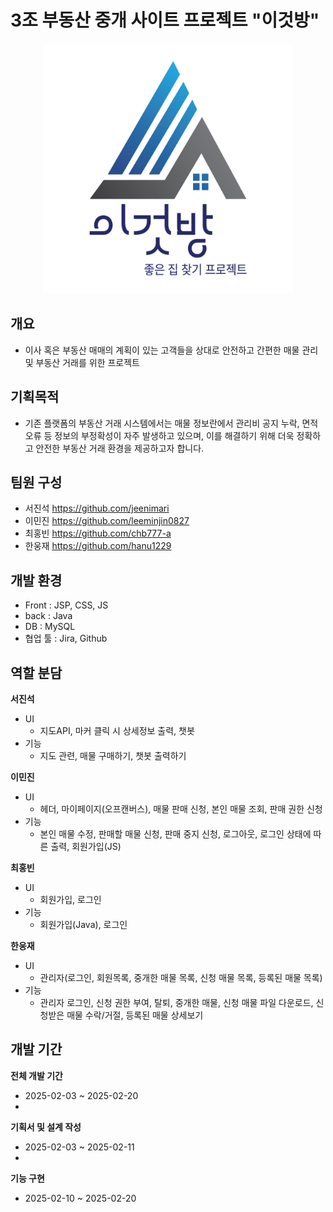 # 3조 부동산 중개 사이트 프로젝트 "이것방"
<div align = "center">
  <img src = "https://github.com/hanu1229/TeamProject02/blob/master/TeamProject02/src/main/webapp/img/logo.png" width = "400" height = "400"/>
</div>

## 개요
- 이사 혹은 부동산 매매의 계획이 있는 고객들을 상대로 안전하고 간편한 매물 관리 및 부동산 거래를 위한 프로젝트

## 기획목적
- 기존 플랫폼의 부동산 거래 시스템에서는 매물 정보란에서 관리비 공지 누락, 면적 오류 등 정보의 부정확성이 자주 발생하고 
있으며, 이를 해결하기 위해 더욱 정확하고 안전한 부동산 거래 환경을 제공하고자 합니다.

## 팀원 구성
- 서진석 https://github.com/jeenimari
- 이민진 https://github.com/leeminjin0827
- 최홍빈 https://github.com/chb777-a
- 한웅재 https://github.com/hanu1229

## 개발 환경
- Front : JSP, CSS, JS
- back : Java
- DB : MySQL
- 협업 툴 : Jira, Github
 
## 역할 분담
**서진석**
- UI
  - 지도API, 마커 클릭 시 상세정보 출력, 챗봇
- 기능
  - 지도 관련, 매물 구매하기, 챗봇 출력하기

**이민진**
- UI
  - 헤더, 마이페이지(오프캔버스), 매물 판매 신청, 본인 매물 조회, 판매 권한 신청
- 기능
  - 본인 매물 수정, 판매할 매물 신청, 판매 중지 신청, 로그아웃, 로그인 상태에 따른 출력, 회원가입(JS)
 
**최홍빈**
- UI
  - 회원가입, 로그인
- 기능
  - 회원가입(Java), 로그인
 
**한웅재**
- UI
  - 관리자(로그인, 회원목록, 중개한 매물 목록, 신청 매물 목록, 등록된 매물 목록)
- 기능
  - 관리자 로그인, 신청 권한 부여, 탈퇴, 중개한 매물, 신청 매물 파일 다운로드, 신청받은 매물 수락/거절, 등록된 매물 상세보기
 
## 개발 기간
**전체 개발 기간**
- 2025-02-03 ~ 2025-02-20
- 
**기획서 및 설계 작성**
- 2025-02-03 ~ 2025-02-11
- 
**기능 구현**
- 2025-02-10 ~ 2025-02-20
